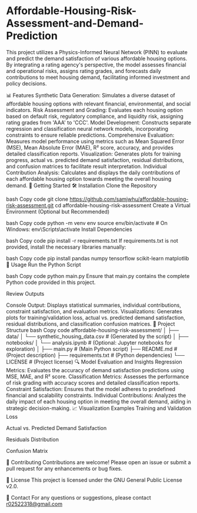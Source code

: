 # Affordable-Housing-Risk-Assessment-and-Demand-Prediction
This project utilizes a Physics-Informed Neural Network (PINN) to evaluate and predict the demand satisfaction of various affordable housing options. By integrating a rating agency's perspective, the model assesses financial and operational risks, assigns rating grades, and forecasts daily contributions to meet housing demand, facilitating informed investment and policy decisions.

📊 Features
Synthetic Data Generation: Simulates a diverse dataset of affordable housing options with relevant financial, environmental, and social indicators.
Risk Assessment and Grading: Evaluates each housing option based on default risk, regulatory compliance, and liquidity risk, assigning rating grades from 'AAA' to 'CCC'.
Model Development: Constructs separate regression and classification neural network models, incorporating constraints to ensure reliable predictions.
Comprehensive Evaluation: Measures model performance using metrics such as Mean Squared Error (MSE), Mean Absolute Error (MAE), R² score, accuracy, and provides detailed classification reports.
Visualization: Generates plots for training progress, actual vs. predicted demand satisfaction, residual distributions, and confusion matrices to facilitate result interpretation.
Individual Contribution Analysis: Calculates and displays the daily contributions of each affordable housing option towards meeting the overall housing demand.
🚀 Getting Started
🛠 Installation
Clone the Repository

bash
Copy code
git clone https://github.com/samjwhu/affordable-housing-risk-assessment.git
cd affordable-housing-risk-assessment
Create a Virtual Environment (Optional but Recommended)

bash
Copy code
python -m venv env
source env/bin/activate  # On Windows: env\Scripts\activate
Install Dependencies

bash
Copy code
pip install -r requirements.txt
If requirements.txt is not provided, install the necessary libraries manually:

bash
Copy code
pip install pandas numpy tensorflow scikit-learn matplotlib
🎯 Usage
Run the Python Script

bash
Copy code
python main.py
Ensure that main.py contains the complete Python code provided in this project.

Review Outputs

Console Output: Displays statistical summaries, individual contributions, constraint satisfaction, and evaluation metrics.
Visualizations: Generates plots for training/validation loss, actual vs. predicted demand satisfaction, residual distributions, and classification confusion matrices.
📂 Project Structure
bash
Copy code
affordable-housing-risk-assessment/
│
├── data/
│   └── synthetic_housing_data.csv  # (Generated by the script)
│
├── notebooks/
│   └── analysis.ipynb             # (Optional: Jupyter notebooks for exploration)
│
├── main.py                         # (Main Python script)
├── README.md                       # (Project description)
├── requirements.txt                # (Python dependencies)
└── LICENSE                         # (Project license)
🔍 Model Evaluation and Insights
Regression Metrics: Evaluates the accuracy of demand satisfaction predictions using MSE, MAE, and R² score.
Classification Metrics: Assesses the performance of risk grading with accuracy scores and detailed classification reports.
Constraint Satisfaction: Ensures that the model adheres to predefined financial and scalability constraints.
Individual Contributions: Analyzes the daily impact of each housing option in meeting the overall demand, aiding in strategic decision-making.
📈 Visualization Examples
Training and Validation Loss


Actual vs. Predicted Demand Satisfaction


Residuals Distribution


Confusion Matrix

🤝 Contributing
Contributions are welcome! Please open an issue or submit a pull request for any enhancements or bug fixes.

📜 License
This project is licensed under the GNU General Public License v2.0.

📧 Contact
For any questions or suggestions, please contact r02522318@gmail.com
